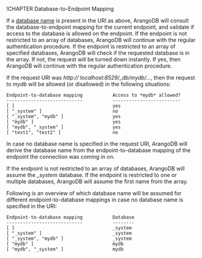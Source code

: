 !CHAPTER Database-to-Endpoint Mapping

If a [database name](../../Manual/Appendix/Glossary.html#database-name) is present in the
URI as above, ArangoDB will consult the database-to-endpoint mapping for the current
endpoint, and validate if access to the database is allowed on the endpoint. 
If the endpoint is not restricted to an array of databases, ArangoDB will continue with the 
regular authentication procedure. If the endpoint is restricted to an array of specified databases,
ArangoDB will check if the requested database is in the array. If not, the request will be turned
down instantly. If yes, then ArangoDB will continue with the regular authentication procedure.

If the request URI was *http:// localhost:8529/_db/mydb/...*, then the request to *mydb* will be 
allowed (or disallowed) in the following situations: 

```
Endpoint-to-database mapping           Access to *mydb* allowed?
----------------------------           -------------------------
[ ]                                    yes
[ "_system" ]                          no 
[ "_system", "mydb" ]                  yes
[ "mydb" ]                             yes
[ "mydb", "_system" ]                  yes
[ "test1", "test2" ]                   no
```

In case no database name is specified in the request URI, ArangoDB will derive the database
name from the endpoint-to-database mapping of the endpoint 
the connection was coming in on. 

If the endpoint is not restricted to an array of databases, ArangoDB will assume the *_system*
database. If the endpoint is restricted to one or multiple databases, ArangoDB will assume
the first name from the array.

Following is an overview of which database name will be assumed for different endpoint-to-database
mappings in case no database name is specified in the URI:

```
Endpoint-to-database mapping           Database
----------------------------           --------
[ ]                                    _system
[ "_system" ]                          _system
[ "_system", "mydb" ]                  _system
[ "mydb" ]                             mydb
[ "mydb", "_system" ]                  mydb
```
